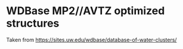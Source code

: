 # WDBase MP2//AVTZ optimized structures

Taken from https://sites.uw.edu/wdbase/database-of-water-clusters/